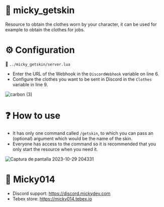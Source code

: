 # 📁 micky_getskin
Resource to obtain the clothes worn by your character, it can be used for example to obtain the clothes for jobs.

# ⚙️ Configuration
📂 `../micky_getskin/server.lua`

- Enter the URL of the Webhook in the `DiscordWebhook` variable on line 6.
- Configure the clothes you want to be sent in Discord in the `Clothes` variable in line 9.

![carbon (3)](https://github.com/Micky014/micky_getskin/assets/69732917/ed4183b4-cd97-49ca-87c3-329ca3e23d9f)

# ❓ How to use
- It has only one command called `/getskin`, to which you can pass an (optional) argument which would be the name of the skin.
- Everyone has access to the command so it is recommended that you only start the resource when you need it.

![Captura de pantalla 2023-10-29 204331](https://github.com/Micky014/micky_getskin/assets/69732917/ecc993f7-98a1-47f5-8cce-8beefbf2cb31)

# 👋 Micky014
- Discord support: https://discord.mickydev.com
- Tebex store: https://micky014.tebex.io
